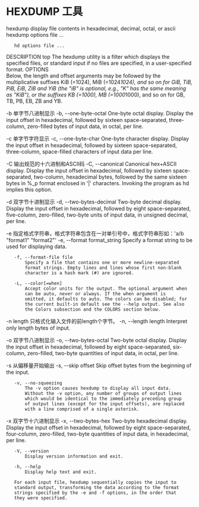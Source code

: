 
# HEXDUMP 工具
hexdump 
display file contents in hexadecimal, decimal, octal, or ascii
hexdump options file ...

       hd options file ...
DESCRIPTION         top
       The hexdump utility is a filter which displays the specified
       files, or standard input if no files are specified, in a
       user-specified format.
OPTIONS    
       Below, the length and offset arguments may be followed by the
       multiplicative suffixes KiB (=1024), MiB (=1024*1024), and so on
       for GiB, TiB, PiB, EiB, ZiB and YiB (the "iB" is optional, e.g.,
       "K" has the same meaning as "KiB"), or the suffixes KB (=1000),
       MB (=1000*1000), and so on for GB, TB, PB, EB, ZB and YB.


-b 单字节八进制显示
-b, --one-byte-octal
           One-byte octal display. Display the input offset in
           hexadecimal, followed by sixteen space-separated,
           three-column, zero-filled bytes of input data, in octal, per
           line.

-c 单字节字符显示
-c, --one-byte-char
           One-byte character display. Display the input offset in
           hexadecimal, followed by sixteen space-separated,
           three-column, space-filled characters of input data per line.

-C 输出规范的十六进制和ASCII码
-C, --canonical
           Canonical hex+ASCII display. Display the input offset in
           hexadecimal, followed by sixteen space-separated, two-column,
           hexadecimal bytes, followed by the same sixteen bytes in %_p
           format enclosed in '|' characters. Invoking the program as hd
           implies this option.

-d 双字节十进制显示
-d, --two-bytes-decimal
           Two-byte decimal display. Display the input offset in
           hexadecimal, followed by eight space-separated, five-column,
           zero-filled, two-byte units of input data, in unsigned
           decimal, per line.

-e 指定格式字符串，格式字符串包含在一对单引号中，格式字符串形如：'a/b "format1" "format2"'
-e, --format format_string
           Specify a format string to be used for displaying data.

       -f, --format-file file
           Specify a file that contains one or more newline-separated
           format strings. Empty lines and lines whose first non-blank
           character is a hash mark (#) are ignored.

       -L, --color[=when]
           Accept color units for the output. The optional argument when
           can be auto, never or always. If the when argument is
           omitted, it defaults to auto. The colors can be disabled; for
           the current built-in default see the --help output. See also
           the Colors subsection and the COLORS section below.

-n length 只格式化输入文件的前length个字节。
-n, --length length
Interpret only length bytes of input.

-o 双字节八进制显示
-o, --two-bytes-octal
           Two-byte octal display. Display the input offset in
           hexadecimal, followed by eight space-separated, six-column,
           zero-filled, two-byte quantities of input data, in octal, per
           line.

-s 从偏移量开始输出
-s, --skip offset
           Skip offset bytes from the beginning of the input.

       -v, --no-squeezing
           The -v option causes hexdump to display all input data.
           Without the -v option, any number of groups of output lines
           which would be identical to the immediately preceding group
           of output lines (except for the input offsets), are replaced
           with a line comprised of a single asterisk.

-x 双字节十六进制显示
-x, --two-bytes-hex
           Two-byte hexadecimal display. Display the input offset in
           hexadecimal, followed by eight space-separated, four-column,
           zero-filled, two-byte quantities of input data, in
           hexadecimal, per line.

       -V, --version
           Display version information and exit.

       -h, --help
           Display help text and exit.

       For each input file, hexdump sequentially copies the input to
       standard output, transforming the data according to the format
       strings specified by the -e and -f options, in the order that
       they were specified.